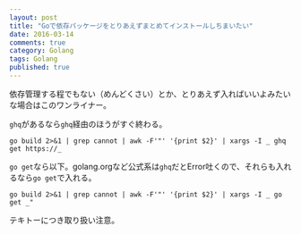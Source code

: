 ```yaml
---
layout: post
title: "Goで依存パッケージをとりあえずまとめてインストールしちまいたい"
date: 2016-03-14
comments: true
category: Golang
tags: Golang
published: true
---
```


依存管理する程でもない（めんどくさい）とか、とりあえず入ればいいよみたいな場合はこのワンライナー。

`ghq`があるなら`ghq`経由のほうがすぐ終わる。

```bash:terminal
go build 2>&1 | grep cannot | awk -F'"' '{print $2}' | xargs -I _ ghq get https://_
```

`go get`なら以下。golang.orgなど公式系は`ghq`だとError吐くので、それらも入れるなら`go get`で入れる。

```
go build 2>&1 | grep cannot | awk -F'"' '{print $2}' | xargs -I _ go get _"
```

テキトーにつき取り扱い注意。
